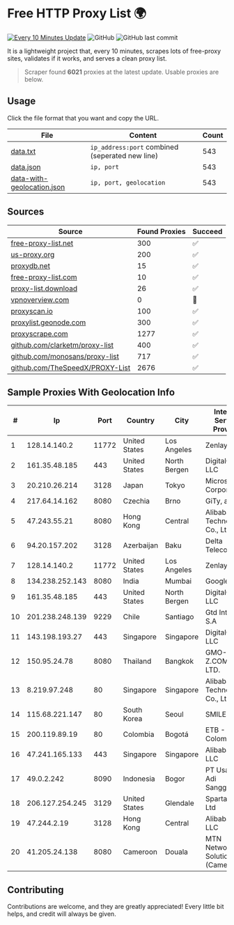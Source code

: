 
# Free HTTP Proxy List 🌍

[![Every 10 Minutes Update](https://github.com/mertguvencli/http-proxy-list/actions/workflows/main.yml/badge.svg?branch=main)](https://github.com/mertguvencli/http-proxy-list/actions/workflows/main.yml)
![GitHub](https://img.shields.io/github/license/mertguvencli/http-proxy-list)
![GitHub last commit](https://img.shields.io/github/last-commit/mertguvencli/http-proxy-list)

It is a lightweight project that, every 10 minutes, scrapes lots of free-proxy sites, validates if it works, and serves a clean proxy list.


> Scraper found **6021** proxies at the latest update. Usable proxies are below.

## Usage

Click the file format that you want and copy the URL.


|File|Content|Count|
|----|-------|-----|
|[data.txt](https://raw.githubusercontent.com/mertguvencli/http-proxy-list/main/proxy-list/data.txt)|`ip_address:port` combined (seperated new line)|543|
|[data.json](https://raw.githubusercontent.com/mertguvencli/http-proxy-list/main/proxy-list/data.json)|`ip, port`|543|
|[data-with-geolocation.json](https://raw.githubusercontent.com/mertguvencli/http-proxy-list/main/proxy-list/data-with-geolocation.json)|`ip, port, geolocation`|543|

## Sources

|Source|Found Proxies|Succeed|
|------|-------------|-------|
|[free-proxy-list.net](https://free-proxy-list.net)|300|✅|
|[us-proxy.org](https://www.us-proxy.org)|200|✅|
|[proxydb.net](http://proxydb.net)|15|✅|
|[free-proxy-list.com](https://free-proxy-list.com/?page=&port=&type%5B%5D=http&type%5B%5D=https&up_time=0&search=Search)|10|✅|
|[proxy-list.download](https://www.proxy-list.download/HTTP)|26|✅|
|[vpnoverview.com](https://vpnoverview.com/privacy/anonymous-browsing/free-proxy-servers)|0|🚫|
|[proxyscan.io](https://www.proxyscan.io)|100|✅|
|[proxylist.geonode.com](https://proxylist.geonode.com/api/proxy-list?limit=300&page=1&sort_by=lastChecked&sort_type=desc&protocols=http,https)|300|✅|
|[proxyscrape.com](https://api.proxyscrape.com/v2/?request=displayproxies&protocol=http&timeout=10000&country=all&ssl=all&anonymity=all)|1277|✅|
|[github.com/clarketm/proxy-list](https://raw.githubusercontent.com/clarketm/proxy-list/master/proxy-list-raw.txt)|400|✅|
|[github.com/monosans/proxy-list](https://raw.githubusercontent.com/monosans/proxy-list/main/proxies/http.txt)|717|✅|
|[github.com/TheSpeedX/PROXY-List](https://raw.githubusercontent.com/TheSpeedX/PROXY-List/master/http.txt)|2676|✅|


## Sample Proxies With Geolocation Info

|#|Ip|Port|Country|City|Internet Service Provider|
|-|--|----|-------|----|-------------------------|
|1|128.14.140.2|11772|United States|Los Angeles|Zenlayer Inc|
|2|161.35.48.185|443|United States|North Bergen|DigitalOcean, LLC|
|3|20.210.26.214|3128|Japan|Tokyo|Microsoft Corporation|
|4|217.64.14.162|8080|Czechia|Brno|GiTy, a.s.|
|5|47.243.55.21|8080|Hong Kong|Central|Alibaba (US) Technology Co., Ltd.|
|6|94.20.157.202|3128|Azerbaijan|Baku|Delta Telecom|
|7|128.14.140.2|11772|United States|Los Angeles|Zenlayer Inc|
|8|134.238.252.143|8080|India|Mumbai|Google LLC|
|9|161.35.48.185|443|United States|North Bergen|DigitalOcean, LLC|
|10|201.238.248.139|9229|Chile|Santiago|Gtd Internet S.A|
|11|143.198.193.27|443|Singapore|Singapore|DigitalOcean, LLC|
|12|150.95.24.78|8080|Thailand|Bangkok|GMO-Z.COM PTE. LTD.|
|13|8.219.97.248|80|Singapore|Singapore|Alibaba (US) Technology Co., Ltd.|
|14|115.68.221.147|80|South Korea|Seoul|SMILESERV|
|15|200.119.89.19|80|Colombia|Bogotá|ETB - Colombia|
|16|47.241.165.133|443|Singapore|Singapore|Alibaba.com LLC|
|17|49.0.2.242|8090|Indonesia|Bogor|PT Usaha Adi Sanggoro|
|18|206.127.254.245|3129|United States|Glendale|Spartan Host Ltd|
|19|47.244.2.19|3128|Hong Kong|Central|Alibaba.com LLC|
|20|41.205.24.138|8080|Cameroon|Douala|MTN Network Solutions (Cameroon)|



## Contributing

Contributions are welcome, and they are greatly appreciated! Every
little bit helps, and credit will always be given.

